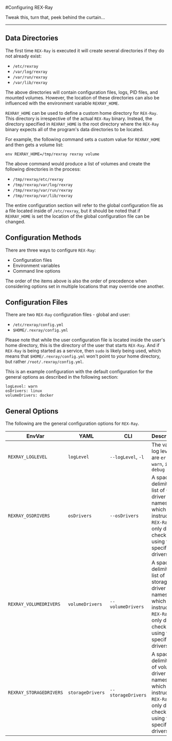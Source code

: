 #Configuring REX-Ray

Tweak this, turn that, peek behind the curtain...

---

## Data Directories
The first time `REX-Ray` is executed it will create several directories if
they do not already exist:

* `/etc/rexray`
* `/var/log/rexray`
* `/var/run/rexray`
* `/var/lib/rexray`

The above directories will contain configuration files, logs, PID files, and
mounted volumes. However, the location of these directories can also be
influenced with the environment variable `REXRAY_HOME`.

`REXRAY_HOME` can be used to define a custom home directory for `REX-Ray`.
This directory is irrespective of the actual `REX-Ray` binary. Instead, the
directory specified in `REXRAY_HOME` is the root directory where the `REX-Ray`
binary expects all of the program's data directories to be located.

For example, the following command sets a custom value for `REXRAY_HOME` and
then gets a volume list:

```
env REXRAY_HOME=/tmp/rexray rexray volume
```

The above command would produce a list of volumes and create the following
directories in the process:

* `/tmp/rexray/etc/rexray`
* `/tmp/rexray/var/log/rexray`
* `/tmp/rexray/var/run/rexray`
* `/tmp/rexray/var/lib/rexray`

The entire configuration section will refer to the global configuration file as
a file located inside of `/etc/rexray`, but it should be noted that if
`REXRAY_HOME` is set the location of the global configuration file can be
changed.

## Configuration Methods
There are three ways to configure `REX-Ray`:

* Configuration files
* Environment variables
* Command line options

The order of the items above is also the order of precedence when considering
options set in multiple locations that may override one another.

## Configuration Files
There are two `REX-Ray` configuration files - global and user:

* `/etc/rexray/config.yml`
* `$HOME/.rexray/config.yml`

Please note that while the user configuration file is located inside the user's
home directory, this is the directory of the user that starts `REX-Ray`. And
if `REX-Ray` is being started as a service, then `sudo` is likely being used,
which means that `$HOME/.rexray/config.yml` won't point to *your* home
directory, but rather `/root/.rexray/config.yml`.

This is an example configuration with the default configuration for the general
options as described in the following section:

```
logLevel: warn
osDrivers: linux
volumeDrivers: docker
```

## General Options
The following are the general configuration options for `REX-Ray`.

 EnvVar | YAML | CLI  | Description | Default
--------|------|------|-------------|---------
`REXRAY_LOGLEVEL` | `logLevel` | `--logLevel`, `-l` | The valid log levels are `error`, `warn`, `info`, `debug` | `warn`
`REXRAY_OSDRIVERS` | `osDrivers` | `--osDrivers` |  A space-delimited list of OS driver names which instructs `REX-Ray` to only do checks using the specified drivers | `linux`
`REXRAY_VOLUMEDRIVERS` | `volumeDrivers` | `--volumeDrivers` |  A space-delimited list of storage driver names which instructs `REX-Ray` to only do checks using the specified drivers | `docker`
`REXRAY_STORAGEDRIVERS` | `storageDrivers` | `--storageDrivers` |  A space-delimitedlist of volume driver names which instructs `REX-Ray` to only do checks using the specified drivers |
